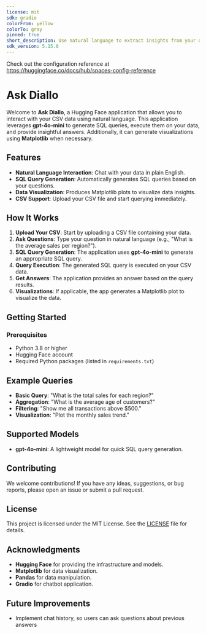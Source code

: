 ```yaml
---
license: mit
sdk: gradio
colorFrom: yellow
colorTo: gray
pinned: true
short_description: Use natural language to extract insights from your data
sdk_version: 5.15.0
---
```

Check out the configuration reference at https://huggingface.co/docs/hub/spaces-config-reference

# Ask Diallo

Welcome to **Ask Diallo**, a Hugging Face application that allows you to interact with your CSV data using natural language. This application leverages **gpt-4o-mini** to generate SQL queries, execute them on your data, and provide insightful answers. Additionally, it can generate visualizations using **Matplotlib** when necessary.

## Features

- **Natural Language Interaction**: Chat with your data in plain English.
- **SQL Query Generation**: Automatically generates SQL queries based on your questions.
- **Data Visualization**: Produces Matplotlib plots to visualize data insights.
- **CSV Support**: Upload your CSV file and start querying immediately.

## How It Works
1. **Upload Your CSV**: Start by uploading a CSV file containing your data.
2. **Ask Questions**: Type your question in natural language (e.g., "What is the average sales per region?").
3. **SQL Query Generation**: The application uses **gpt-4o-mini** to generate an appropriate SQL query.
4. **Query Execution**: The generated SQL query is executed on your CSV data.
5. **Get Answers**: The application provides an answer based on the query results.
6. **Visualizations**: If applicable, the app generates a Matplotlib plot to visualize the data.

## Getting Started

### Prerequisites

- Python 3.8 or higher
- Hugging Face account
- Required Python packages (listed in `requirements.txt`)

## Example Queries

- **Basic Query**: "What is the total sales for each region?"
- **Aggregation**: "What is the average age of customers?"
- **Filtering**: "Show me all transactions above $500."
- **Visualization**: "Plot the monthly sales trend."

## Supported Models
- **gpt-4o-mini**: A lightweight model for quick SQL query generation.

## Contributing

We welcome contributions! If you have any ideas, suggestions, or bug reports, please open an issue or submit a pull request.

## License

This project is licensed under the MIT License. See the [LICENSE](LICENSE) file for details.

## Acknowledgments

- **Hugging Face** for providing the infrastructure and models.
- **Matplotlib** for data visualization.
- **Pandas** for data manipulation.
- **Gradio** for chatbot application.

## Future Improvements
- Implement chat history, so users can ask questions about previous answers